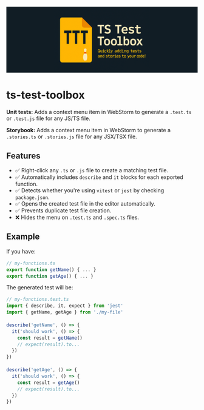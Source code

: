 ![TS Test Toolbox](./assets/banner.png)

# ts-test-toolbox
<!-- Plugin description -->
**Unit tests:** Adds a context menu item in WebStorm to generate a `.test.ts` or `.test.js` file for any JS/TS file.

**Storybook:** Adds a context menu item in WebStorm to generate a `.stories.ts` or `.stories.js` file for any JSX/TSX file.

## Features

- ✅ Right-click any `.ts` or `.js` file to create a matching test file.
- ✅ Automatically includes `describe` and `it` blocks for each exported function.
- ✅ Detects whether you're using `vitest` or `jest` by checking `package.json`.
- ✅ Opens the created test file in the editor automatically.
- ✅ Prevents duplicate test file creation.
- ❌ Hides the menu on `.test.ts` and `.spec.ts` files.

## Example

If you have:

```ts
// my-functions.ts
export function getName() { ... }
export function getAge() { ... }
```

The generated test will be:

```ts
// my-functions.test.ts
import { describe, it, expect } from 'jest'
import { getName, getAge } from './my-file'

describe('getName', () => {
  it('should work', () => {
    const result = getName()
    // expect(result).to...
  })
})

describe('getAge', () => {
  it('should work', () => {
    const result = getAge()
    // expect(result).to...
  })
})
```
<!-- Plugin description end -->